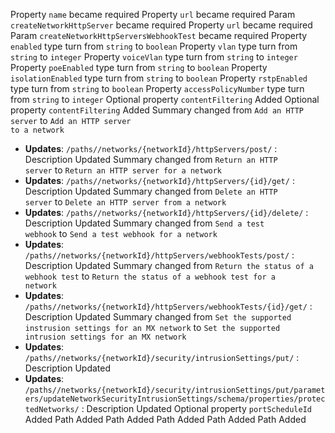 Property <code>name</code> became required
Property <code>url</code> became required
Param <code>createNetworkHttpServer</code> became required
Property <code>url</code> became required
Param <code>createNetworkHttpServersWebhookTest</code> became required
Property <code>enabled</code> type turn from <code>string</code> to <code>boolean</code>
Property <code>vlan</code> type turn from <code>string</code> to <code>integer</code>
Property <code>voiceVlan</code> type turn from <code>string</code> to <code>integer</code>
Property <code>poeEnabled</code> type turn from <code>string</code> to <code>boolean</code>
Property <code>isolationEnabled</code> type turn from <code>string</code> to <code>boolean</code>
Property <code>rstpEnabled</code> type turn from <code>string</code> to <code>boolean</code>
Property <code>accessPolicyNumber</code> type turn from <code>string</code> to <code>integer</code>
Optional property <code>contentFiltering</code> Added
Optional property <code>contentFiltering</code> Added
Summary changed from <code>Add an HTTP server</code> to <code>Add an HTTP server to a network</code>
- **Updates**: `/paths//networks/{networkId}/httpServers/post/` : Description Updated
Summary changed from <code>Return an HTTP server</code> to <code>Return an HTTP server for a network</code>
- **Updates**: `/paths//networks/{networkId}/httpServers/{id}/get/` : Description Updated
Summary changed from <code>Delete an HTTP server</code> to <code>Delete an HTTP server from a network</code>
- **Updates**: `/paths//networks/{networkId}/httpServers/{id}/delete/` : Description Updated
Summary changed from <code>Send a test webhook</code> to <code>Send a test webhook for a network</code>
- **Updates**: `/paths//networks/{networkId}/httpServers/webhookTests/post/` : Description Updated
Summary changed from <code>Return the status of a webhook test</code> to <code>Return the status of a webhook test for a network</code>
- **Updates**: `/paths//networks/{networkId}/httpServers/webhookTests/{id}/get/` : Description Updated
Summary changed from <code>Set the supported instrusion settings for an MX network</code> to <code>Set the supported intrusion settings for an MX network</code>
- **Updates**: `/paths//networks/{networkId}/security/intrusionSettings/put/` : Description Updated
- **Updates**: `/paths//networks/{networkId}/security/intrusionSettings/put/parameters/updateNetworkSecurityIntrusionSettings/schema/properties/protectedNetworks/` : Description Updated
Optional property <code>portScheduleId</code> Added
Path Added
Path Added
Path Added
Path Added
Path Added
